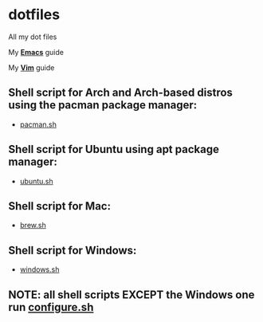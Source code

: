 # dotfiles
All my dot files

My [**Emacs**](https://github.com/marinov98/My_Emacs-Detailed_Guide) guide

My [**Vim**](https://github.com/marinov98/My-Vim) guide

## Shell script for Arch and Arch-based distros using the pacman package manager: 
  - [pacman.sh](https://github.com/marinov98/dotfiles/blob/master/pacman.sh)
## Shell script for Ubuntu using apt package manager: 
  - [ubuntu.sh](https://github.com/marinov98/dotfiles/blob/master/ubuntu.sh)
## Shell script for Mac:
  - [brew.sh](https://github.com/marinov98/dotfiles/blob/master/brew.sh)
## Shell script for Windows:
- [windows.sh](https://github.com/marinov98/dotfiles/blob/master/windows.sh)
  
## NOTE: all shell scripts EXCEPT the Windows one run [configure.sh](https://github.com/marinov98/dotfiles/blob/master/configure.sh)

